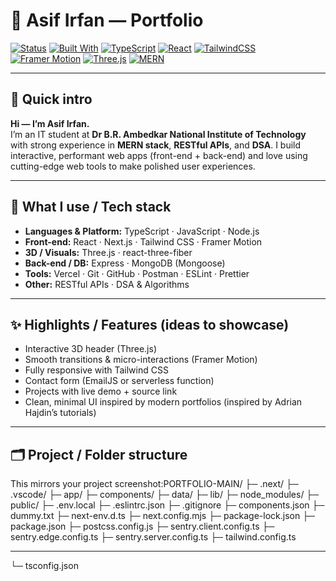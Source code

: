 # 👋 Asif Irfan — Portfolio

[![Status](https://img.shields.io/badge/status-active-success?style=for-the-badge)]()
[![Built With](https://img.shields.io/badge/built%20with-Next.js-000000?style=for-the-badge&logo=next.js&logoColor=white)]()
[![TypeScript](https://img.shields.io/badge/TypeScript-3178C6?style=for-the-badge&logo=typescript&logoColor=white)]()
[![React](https://img.shields.io/badge/React-61DAFB?style=for-the-badge&logo=react&logoColor=black)]()
[![TailwindCSS](https://img.shields.io/badge/Tailwind_CSS-38B2AC?style=for-the-badge&logo=tailwind-css&logoColor=white)]()
[![Framer Motion](https://img.shields.io/badge/Framer_Motion-000000?style=for-the-badge)]()
[![Three.js](https://img.shields.io/badge/Three.js-000000?style=for-the-badge&logo=three.js&logoColor=white)]()
[![MERN](https://img.shields.io/badge/MERN-MongoDB%20%7C%20Express%20%7C%20React%20%7C%20NodeJS-Informational?style=for-the-badge)]()

---

## 🚀 Quick intro

**Hi — I’m Asif Irfan.**  
I’m an IT student at **Dr B.R. Ambedkar National Institute of Technology** with strong experience in **MERN stack**, **RESTful APIs**, and **DSA**. I build interactive, performant web apps (front-end + back-end) and love using cutting-edge web tools to make polished user experiences.

---

## 🔭 What I use / Tech stack

- **Languages & Platform:** TypeScript · JavaScript · Node.js  
- **Front-end:** React · Next.js · Tailwind CSS · Framer Motion  
- **3D / Visuals:** Three.js · react-three-fiber  
- **Back-end / DB:** Express · MongoDB (Mongoose)  
- **Tools:** Vercel · Git · GitHub · Postman · ESLint · Prettier  
- **Other:** RESTful APIs · DSA & Algorithms

---

## ✨ Highlights / Features (ideas to showcase)
- Interactive 3D header (Three.js)  
- Smooth transitions & micro-interactions (Framer Motion)  
- Fully responsive with Tailwind CSS  
- Contact form (EmailJS or serverless function)  
- Projects with live demo + source link  
- Clean, minimal UI inspired by modern portfolios (inspired by Adrian Hajdin’s tutorials)

---

## 🗂️ Project / Folder structure

This mirrors your project screenshot:PORTFOLIO-MAIN/
├─ .next/
├─ .vscode/
├─ app/
├─ components/
├─ data/
├─ lib/
├─ node_modules/
├─ public/
├─ .env.local
├─ .eslintrc.json
├─ .gitignore
├─ components.json
├─ dummy.txt
├─ next-env.d.ts
├─ next.config.mjs
├─ package-lock.json
├─ package.json
├─ postcss.config.js
├─ sentry.client.config.ts
├─ sentry.edge.config.ts
├─ sentry.server.config.ts
├─ tailwind.config.ts

---
└─ tsconfig.json

